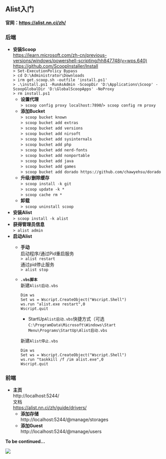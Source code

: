 ## Alist入门
**官网：https://alist.nn.ci/zh/**
### 后端
* **安装Scoop**  
https://learn.microsoft.com/zh-cn/previous-versions/windows/powershell-scripting/hh847748(v=wps.640)
https://github.com/ScoopInstaller/Install  
`> Set-ExecutionPolicy Bypass`  
`> cd D:\Administrator\Downloads`  
`> irm get.scoop.sh -outfile 'install.ps1'`  
`> .\install.ps1 -RunAsAdmin -ScoopDir 'D:\Applications\Scoop' -ScoopGlobalDir 'D:\GlobalScoopApps' -NoProxy`  
`> rm install.ps1`
  * **设置代理**  
`> scoop config proxy localhost:7890`/`> scoop config rm proxy`
  * **添加Bucket**  
`> scoop bucket known`  
`> scoop bucket add extras`  
`> scoop bucket add versions`  
`> scoop bucket add nirsoft`  
`> scoop bucket add sysinternals`  
`> scoop bucket add php`  
`> scoop bucket add nerd-fonts`  
`> scoop bucket add nonportable`  
`> scoop bucket add java`  
`> scoop bucket add games`  
`> scoop bucket add dorado https://github.com/chawyehsu/dorado`
  * **升级/删除缓存**  
`> scoop install -k git`  
`> scoop update -k *`  
`> scoop cache rm *`
  * **卸载**  
`> scoop uninstall scoop`
* **安装Alist**  
`> scoop install -k alist`
* **获得管理员信息**  
`> alist admin`
* **启动Alist**
  * **手动**  
启动程序/通过Pid重启服务  
`> alist restart`  
通过pid停止服务  
`> alist stop`
  * **`.vbs脚本`**  
新建`Alist启动.vbs`
    ```
    Dim ws
    Set ws = Wscript.CreateObject("Wscript.Shell")
    ws.run "alist.exe restart",0
    Wscript.quit
    ```
    * StartUp`Alist启动.vbs`快捷方式（可选  
`C:\ProgramData\Microsoft\Windows\Start Menu\Programs\StartUp\Alist启动.vbs`
  
    新建`Alist停止.vbs`
    ```
    Dim ws
    Set ws = Wscript.CreateObject("Wscript.Shell")
    ws.run "taskkill /f /im alist.exe",0
    Wscript.quit
    ```
### 前端
* **主页**  
http://localhost:5244/  
文档  
https://alist.nn.ci/zh/guide/drivers/
  * **添加存储**  
http://localhost:5244/@manage/storages
  * **添加Guest**  
http://localhost:5244/@manage/users

**To be continued...**

![](https://s1.imagehub.cc/images/2023/07/30/52019894_p0.md.png)